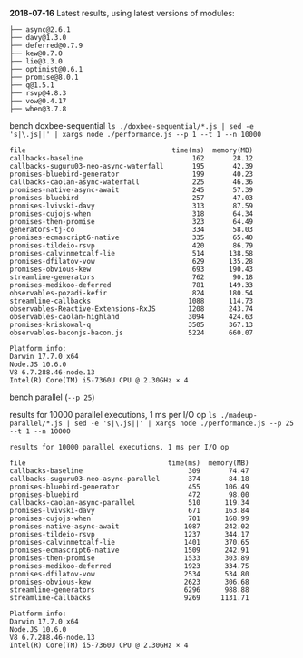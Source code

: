 **2018-07-16** Latest results, using latest versions of modules:

    ├── async@2.6.1
    ├── davy@1.3.0
    ├── deferred@0.7.9
    ├── kew@0.7.0
    ├── lie@3.3.0
    ├── optimist@0.6.1
    ├── promise@8.0.1
    ├── q@1.5.1
    ├── rsvp@4.8.3
    ├── vow@0.4.17
    ├── when@3.7.8

bench doxbee-sequential `ls ./doxbee-sequential/*.js | sed -e 's|\.js||' | xargs node ./performance.js --p 1 --t 1 --n 10000`

    file                                    time(ms)  memory(MB)
    callbacks-baseline                           162       28.12
    callbacks-suguru03-neo-async-waterfall       195       42.39
    promises-bluebird-generator                  199       40.23
    callbacks-caolan-async-waterfall             225       46.36
    promises-native-async-await                  245       57.39
    promises-bluebird                            257       47.03
    promises-lvivski-davy                        313       87.59
    promises-cujojs-when                         318       64.34
    promises-then-promise                        323       64.49
    generators-tj-co                             334       58.03
    promises-ecmascript6-native                  335       65.40
    promises-tildeio-rsvp                        420       86.79
    promises-calvinmetcalf-lie                   514      138.58
    promises-dfilatov-vow                        629      135.28
    promises-obvious-kew                         693      190.43
    streamline-generators                        762       90.18
    promises-medikoo-deferred                    781      149.33
    observables-pozadi-kefir                     824      180.54
    streamline-callbacks                        1088      114.73
    observables-Reactive-Extensions-RxJS        1208      243.74
    observables-caolan-highland                 3094      424.63
    promises-kriskowal-q                        3505      367.13
    observables-baconjs-bacon.js                5224      660.07

    Platform info:
    Darwin 17.7.0 x64
    Node.JS 10.6.0
    V8 6.7.288.46-node.13
    Intel(R) Core(TM) i5-7360U CPU @ 2.30GHz × 4

bench parallel (`--p 25`)

results for 10000 parallel executions, 1 ms per I/O op `ls ./madeup-parallel/*.js | sed -e 's|\.js||' | xargs node ./performance.js --p 25 --t 1 --n 10000`

    results for 10000 parallel executions, 1 ms per I/O op

    file                                   time(ms)  memory(MB)
    callbacks-baseline                          309       74.47
    callbacks-suguru03-neo-async-parallel       374       84.18
    promises-bluebird-generator                 455      106.49
    promises-bluebird                           472       98.00
    callbacks-caolan-async-parallel             510      119.34
    promises-lvivski-davy                       671      163.84
    promises-cujojs-when                        701      168.99
    promises-native-async-await                1087      242.02
    promises-tildeio-rsvp                      1237      344.17
    promises-calvinmetcalf-lie                 1401      370.65
    promises-ecmascript6-native                1509      242.91
    promises-then-promise                      1533      303.89
    promises-medikoo-deferred                  1923      334.75
    promises-dfilatov-vow                      2534      534.80
    promises-obvious-kew                       2623      306.68
    streamline-generators                      6296      988.88
    streamline-callbacks                       9269     1131.71
    
    Platform info:
    Darwin 17.7.0 x64
    Node.JS 10.6.0
    V8 6.7.288.46-node.13
    Intel(R) Core(TM) i5-7360U CPU @ 2.30GHz × 4
